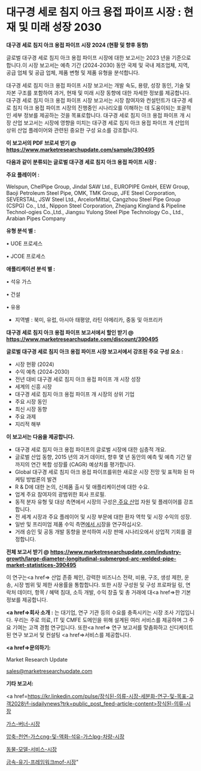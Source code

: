 # 대구경 세로 침지 아크 용접 파이프 시장 : 현재 및 미래 성장 2030

<strong>대구경 세로 침지 아크 용접 파이프 시장 2024 (현황 및 향후 동향)</strong>

글로벌 대구경 세로 침지 아크 용접 파이프 시장에 대한 보고서는 2023 년을 기준으로합니다.이 시장 보고서는 예측 기간 (2024-2030) 동안 국제 및 국내 제조업체, 지역, 공급 업체 및 공급 업체, 제품 변형 및 제품 유형을 분석합니다.

대구경 세로 침지 아크 용접 파이프 시장 보고서는 개발 속도, 용량, 성장 동인, 기술 및 자본 구조를 포함하여 과거, 현재 및 미래 시장 동향에 대한 자세한 정보를 제공합니다. 대구경 세로 침지 아크 용접 파이프 시장 보고서는 시장 참여자와 컨설턴트가 대구경 세로 침지 아크 용접 파이프 시장의 진행중인 시나리오를 이해하는 데 도움이되는 포괄적 인 세부 정보를 제공하는 것을 목표로합니다. 대구경 세로 침지 아크 용접 파이프 개 시장 산업 보고서는 시장에 영향을 미치는 대구경 세로 침지 아크 용접 파이프 개 산업의 상위 산업 플레이어와 관련된 중요한 구성 요소를 강조합니다.



<strong>이 보고서의 PDF 브로셔 받기 @ <a href=https://www.marketresearchupdate.com/sample/390495>https://www.marketresearchupdate.com/sample/390495</a></strong>



<strong>다음과 같이 분류되는 글로벌 대구경 세로 침지 아크 용접 파이프 시장 :</strong>



<strong>주요 플레이어 :</strong>

Welspun, ChelPipe Group, Jindal SAW Ltd., EUROPIPE GmbH, EEW Group, Baoji Petroleum Steel Pipe, OMK, TMK Group, JFE Steel Corporation, SEVERSTAL, JSW Steel Ltd., ArcelorMittal, Cangzhou Steel Pipe Group (CSPG) Co., Ltd., Nippon Steel Corporation, Zhejiang Kingland & Pipeline Technol-ogies Co.,Ltd., Jiangsu Yulong Steel Pipe Technology Co., Ltd., Arabian Pipes Company



<strong>유형 분석 별 :</strong>

• UOE 프로세스

• JCOE 프로세스



<strong>애플리케이션 분석 별 :</strong>

• 석유 가스

• 건설

• 유용

<ul>
  <li>지역별 : 북미, 유럽, 아시아 태평양, 라틴 아메리카, 중동 및 아프리카</li>
</ul>


<strong>대구경 세로 침지 아크 용접 파이프 보고서에서 할인 받기 @ <a href=https://www.marketresearchupdate.com/discount/390495>https://www.marketresearchupdate.com/discount/390495</a></strong>



<strong>글로벌 대구경 세로 침지 아크 용접 파이프 시장 보고서에서 강조된 주요 구성 요소 :</strong>
<ul>
  <li>시장 현황 (2024)</li>
  <li>수익 예측 (2024-2030)</li>
  <li>전년 대비 대구경 세로 침지 아크 용접 파이프 개 시장 성장</li>
  <li>세계의 신흥 시장</li>
  <li>대구경 세로 침지 아크 용접 파이프 개 시장의 상위 기업</li>
  <li>주요 시장 동인</li>
  <li>최신 시장 동향</li>
  <li>주요 과제</li>
  <li>지리적 해부</li>
</ul>


<strong>이 보고서는 다음을 제공합니다.</strong>
<ul>
  <li>대구경 세로 침지 아크 용접 파이프의 글로벌 시장에 대한 심층적 개요.</li>
  <li>글로벌 산업 동향, 2015 년의 과거 데이터, 향후 몇 년 동안의 예측 및 예측 기간 말까지의 연간 복합 성장률 (CAGR) 예상치를 평가합니다.</li>
  <li>Global 대구경 세로 침지 아크 용접 파이프를위한 새로운 시장 전망 및 표적화 된 마케팅 방법론의 발견</li>
  <li>R &amp; D에 대한 논의, 신제품 출시 및 애플리케이션에 대한 수요.</li>
  <li>업계 주요 참여자의 광범위한 회사 프로필.</li>
  <li>동적 분자 유형 및 대상 측면에서 시장의 구성은<a href=> 주요 산</a>업 자원 및 플레이어를 강조합니다.</li>
  <li>전 세계 시장과 주요 플레이어 및 시장 부문에 대한 환자 역학 및 시장 수익의 성장.</li>
  <li>일반 및 프리미엄 제품 수익 측면<a href=>에서 시</a>장을 연구하십시오.</li>
  <li>거래 승인 및 공동 개발 동향을 분석하여 시장 판매 시나리오에서 상업적 기회를 결정합니다.</li>
</ul>



<strong>전체 보고서 받기 @ <a href=https://www.marketresearchupdate.com/industry-growth/large-diameter-longitudinal-submerged-arc-welded-pipe-market-statistices-390495>https://www.marketresearchupdate.com/industry-growth/large-diameter-longitudinal-submerged-arc-welded-pipe-market-statistices-390495</a></strong>

이 연구는<a href=> 산업 존중</a> 체인, 강력한 비즈니스 전략, 비용, 구조, 생성 제한, 운송, 시장 범위 및 제한 사용률을 통합합니다. 또한 시장 구성원 및 구성 프로파일 링, 연락처 데이터, 항목 / 혜택 침대, 소득 개발, 수익 창출 및 총 거래에 대<a href=>한 기본 </a>정보를 제공합니다.



<strong><a href=>회사 소</a>개 :</strong>
는 대기업, 연구 기관 등의 수요를 충족시키는 시장 조사 기업입니다. 우리는 주로 의료, IT 및 CMFE 도메인을 위해 설계된 여러 서비스를 제공하며 그 주요 기여는 고객 경험 연구입니다. 또한<a href=> 연구 보</a>고서를 맞춤화하고 신디케이트 된 연구 보고서 및 컨설팅 <a href=>서비스</a>를 제공합니다.



<strong><a href=>문의하기:</a></strong>

Market Research Update

sales@marketresearchupdate.com



<strong>기타 보고서:</strong>

<a href=https://kr.linkedin.com/pulse/장식된-의류-시장-세분화-연구-및-목표-고객2028년-isdailynews?trk=public_post_feed-article-content>장식된-의류-시장</a>

<a href=https://www.linkedin.com/pulse/가스-버너-시장-세분화-연구-및-목표-고객2029년-isdailynews/>가스-버너-시장</a>

<a href=https://www.linkedin.com/pulse/압축-천연-가스cng-및-액화-석유-가스lpg-차량-시장-진입-전략-위험-평가2029년-isdailynews-rklqf/>압축-천연-가스cng-및-액화-석유-가스lpg-차량-시장</a>

<a href=https://www.linkedin.com/pulse/동물-모델-서비스-시장-현재-및-미래-성장-2029-analytics-alchemy-360-analysis-gpcyf/>동물-모델-서비스-시장</a>

<a href=https://www.linkedin.com/pulse/금속-유기-프레임워크mof-시장-세분화-연구-및-목표-고객2030년-liqmf/>금속-유기-프레임워크mof-시장</a>"
